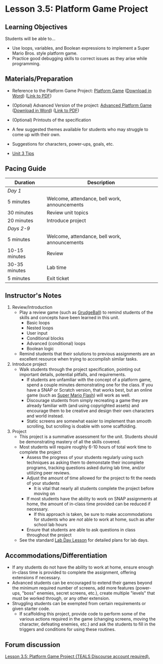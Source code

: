 <!--- REVISED -->
# Lesson 3.5: Platform Game Project   

## Learning Objectives

Students will be able to...

-   Use loops, variables, and Boolean expressions to implement a Super Mario Bros. style platform game.
-   Practice good debugging skills to correct issues as they arise while programming.

## Materials/Preparation

-   Reference to the Platform Game Project: [Platform Game](project_3_platform_game_easy.md) ([Download in Word](https://tealsk12.gitbooks.io/introduction-to-computer-science/content/Projects/Projects%20Word/Project%203%20Platform%20Game%20Easy.docx)) ([Link to PDF](https://tealsk12.gitbooks.io/introduction-to-computer-science/content/Projects/Projects%20PDF/Project%203%20Platform%20Game%20Easy.pdf))
-   (Optional) Advanced Version of the project: [Advanced Platform Game](project_3.md) ([Download in Word](https://tealsk12.gitbooks.io/introduction-to-computer-science/content/Projects/Projects%20Word/Project%203%20Platform%20Game.docx)) ([Link to PDF](https://tealsk12.gitbooks.io/introduction-to-computer-science/content/Projects/Projects%20PDF/Project%203%20Platform%20Game.pdf))

-   (Optional) Printouts of the specification
-   A few suggested themes available for students who may struggle to come up with their own.
-   Suggestions for characters, power-ups, goals, etc.
-   [Unit 3 Tips](unit_3_tips.md)

## Pacing Guide

| Duration      | Description                                   |
| ------------- | --------------------------------------------- |
| _Day 1_       |                                               |
| 5 minutes     | Welcome, attendance, bell work, announcements |
| 30 minutes    | Review unit topics                            |
| 20 minutes    | Introduce project                             |
| _Days 2-9_    |                                               |
| 5 minutes     | Welcome, attendance, bell work, announcements |
| 10-15 minutes | Review                                        |
| 30-35 minutes | Lab time                                      |
| 5 minutes     | Exit ticket                                   |

## Instructor's Notes

1.  Review/Introduction
    -   Play a review game (such as [GrudgeBall](http://toengagethemall.blogspot.com/2013/02/grudgeball-review-game-where-kids-attack.html)) to remind students of the skills and concepts have been learned in this unit.
        -   Basic loops
        -   Nested loops
        -   User input
        -   Conditional blocks
        -   Advanced (conditional) loops
        -   Boolean logic
    -   Remind students that their solutions to previous assignments are an excellent resource when trying to accomplish similar tasks.
2.  Introduce project
    -   Walk students through the project specification, pointing out important details, potential pitfalls, and requirements.
        -   If students are unfamiliar with the concept of a platform game, spend a couple minutes demonstrating one for the class.  If you have a SNAP or Scratch version, that works best, but an online game (such as [Super Mario Flash](http://www.pouetpu-games.com/index.php?section=2&game_id=1&w=640&h=480)) will work as well.
        -   Discourage students from simply recreating a game they are already familiar with (and using copyrighted assets) and encourage them to be creative and design their own characters and world instead.
        -   Static screens are somewhat easier to implement than smooth scrolling, but scrolling is doable with some scaffolding.
3.  Project
    -   This project is a summative assessment for the unit.  Students should be demonstrating mastery of all the skills covered.
    -   Most students will require roughly 6-10 hours of total work time to complete the project
        -   Assess the progress of your students regularly using such techniques as asking them to demonstate their incomplete programs, tracking questions asked during lab time, and/or utilizing peer reviews.
        -   Adjust the amount of time allowed for the project to fit the needs of your students
            -   It is vital that nearly all students complete the project before moving on
        -   If most students have the ability to work on SNAP assignments at home, the amount of in-class time provided can be reduced if necessary.
            -   If this approach is taken, be sure to make accommodations for students who are _not_ able to work at home, such as after school lab hours
        -   Ensure that students are able to ask questions in class throughout the project
    -   See the standard [Lab Day Lesson](lab_day_lesson.md) for detailed plans for lab days.


## Accommodations/Differentiation

-   If any students do not have the ability to work at home, ensure enough in-class time is provided to complete the assignment, offering extensions if necessary.
-   Advanced students can be encouraged to extend their games beyond the minimum required number of screens, add more features (power-ups, "boss" enemies, secret screens, etc.), create multiple "levels" that must be worked through, or any other extension.
-   Struggling students can be exempted from certain requirements or given starter code.
    -   If scaffolding this project, provide code to perform some of the various actions required in the game (changing screens, moving the character, defeating enemies, etc.) and ask the students to fill in the triggers and conditions for using these routines.


## Forum discussion

<a href="http://forums.tealsk12.org/c/intro-unit-3-variables-and-customization/lesson-3-5-platform-game-project" target="_blank">
Lesson 3.5: Platform Game Project (TEALS Discourse account required).</a>

